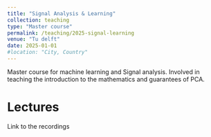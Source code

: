 ```yaml
---
title: "Signal Analysis & Learning"
collection: teaching
type: "Master course"
permalink: /teaching/2025-signal-learning
venue: "Tu delft"
date: 2025-01-01
#location: "City, Country"
---
```


Master course for machine learning and Signal analysis. Involved in teaching the introduction to the mathematics and guarantees of PCA.

Lectures
======
Link to the recordings

<!-- Test
======

Heading 3
====== -->
